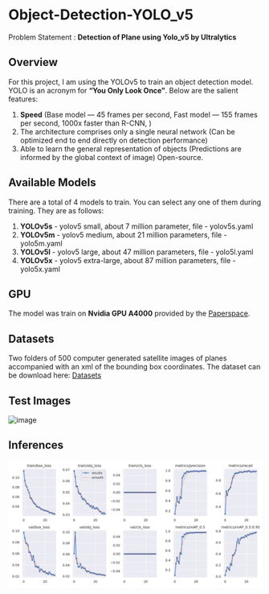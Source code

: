 # Object-Detection-YOLO_v5
Problem Statement : <b>Detection of Plane using Yolo_v5 by Ultralytics</b>
## Overview
For this project, I am using the YOLOv5 to train an object detection model. YOLO is an acronym for <b>“You Only Look Once”</b>. Below are the salient features:

1. <b>Speed</b> (Base model — 45 frames per second, Fast model — 155 frames per second, 1000x faster than R-CNN, ) <br>
2. The architecture comprises only a single neural network (Can be optimized end to end directly on detection performance)<br>
3. Able to learn the general representation of objects (Predictions are informed by the global context of image)
Open-source.

## Available Models
There are a total of 4 models to train. You can select any one of them during training. They are as follows:<br>

1. <b>YOLOv5s</b> - yolov5 small, about 7 million parameter, file - yolov5s.yaml<br>
2. <b>YOLOv5m</b> - yolov5 medium, about 21 million parameters, file - yolo5m.yaml<br>
3. <b>YOLOv5l</b> - yolov5 large, about 47 million parameters, file - yolo5l.yaml<br>
4. <b>YOLOv5x</b> - yolov5 extra-large, about 87 million parameters, file - yolo5x.yaml<br>


## GPU
The model was train on <b>Nvidia GPU A4000</b> provided by the <a href='www.paperspace.com'>Paperspace</a>.


## Datasets
Two folders of 500 computer generated satellite images of planes accompanied with an xml of the bounding box coordinates.
The dataset can be download here: <a href='https://www.kaggle.com/aceofspades914/cgi-planes-in-satellite-imagery-w-bboxes'> Datasets </a>


## Test Images
![image](https://github.com/dwivedi1997/Plane-Detection/assets/47722937/5aa74214-421c-4f09-b0e3-34e8a8d4c814)


## Inferences
![image](https://github.com/dwivedi1997/Plane-Detection/blob/master/results/results.png?raw=true)

